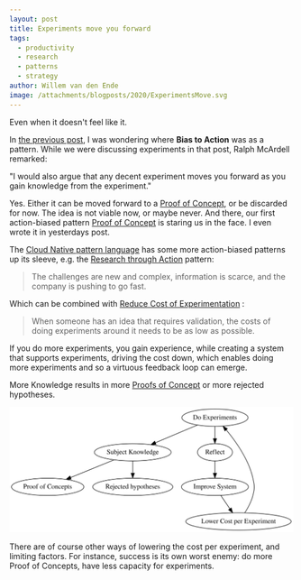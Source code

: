 ```yaml
---
layout: post
title: Experiments move you forward
tags:
  - productivity
  - research
  - patterns
  - strategy
author: Willem van den Ende
image: /attachments/blogposts/2020/ExperimentsMove.svg 
---
```


Even when it doesn't feel like it.

In [the previous post](https://www.qwan.eu/2020/06/19/making-decisions-in-turbulent-times.html), I was wondering where **Bias to Action** was as a pattern.
While we were discussing experiments in that post, Ralph McArdell remarked:

"I would also argue that any decent experiment moves you forward as you gain
knowledge from the experiment."

Yes. Either it can be moved forward to a [Proof of Concept](https://www.cnpatterns.org/organization-culture/proof-of-concept-poc), or be discarded for
now. The idea is not viable now, or maybe never. And there, our first
action-biased pattern
[Proof of Concept](https://www.cnpatterns.org/organization-culture/proof-of-concept-poc) is staring us in the face. I even wrote it in yesterdays post.

The [Cloud Native pattern language](http://www.cnpatterns.org/) has some more action-biased patterns up its sleeve, e.g.
the [Research through Action](http://www.cnpatterns.org/strategy-risk-reduction/research-through-action) pattern:

> The challenges are new and complex, information is scarce, and the company is
> pushing to go fast.

Which can be combined with [Reduce Cost of Experimentation](http://www.cnpatterns.org/strategy-risk-reduction/reduce-cost-of-experimentation) :

> When someone has an idea that requires validation, the costs of doing
> experiments around it needs to be as low as possible.

If you do more experiments, you gain experience, while creating a system that
supports experiments, driving the cost down, which enables doing more
experiments and so a virtuous feedback loop can emerge.

More Knowledge results in more [Proofs of Concept](https://www.cnpatterns.org/organization-culture/proof-of-concept-poc) or more rejected hypotheses.

![Diagram of effects, described above](/attachments/blogposts/2020/ExperimentsMove.svg)

There are of course other ways of lowering the cost per experiment, and limiting
factors. For instance, success is its own worst enemy: do more Proof of
Concepts, have less capacity for experiments.
